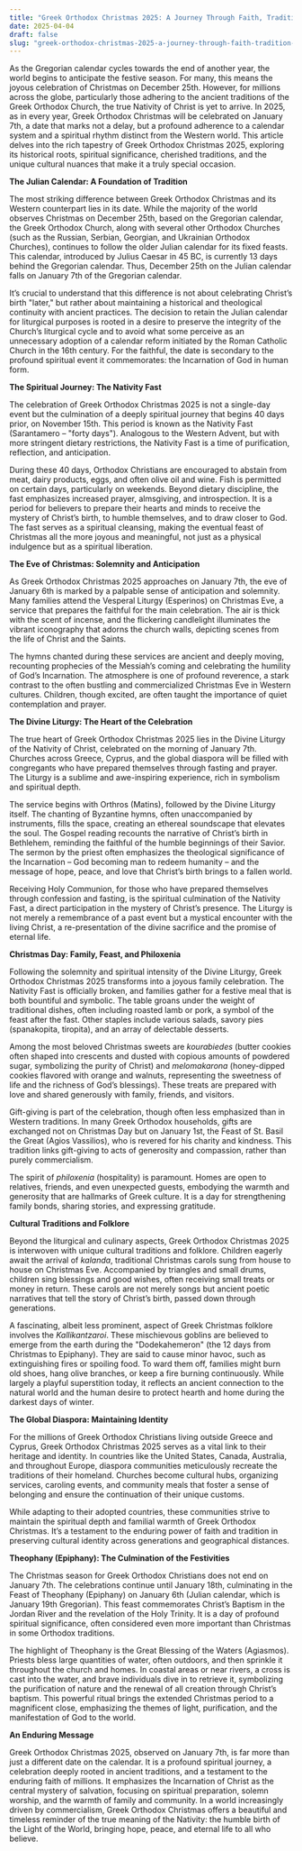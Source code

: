 ```yaml
---
title: "Greek Orthodox Christmas 2025: A Journey Through Faith, Tradition, and Timeless Celebration"
date: 2025-04-04
draft: false
slug: "greek-orthodox-christmas-2025-a-journey-through-faith-tradition-and-timeless-celebration" 
---
```


As the Gregorian calendar cycles towards the end of another year, the world begins to anticipate the festive season. For many, this means the joyous celebration of Christmas on December 25th. However, for millions across the globe, particularly those adhering to the ancient traditions of the Greek Orthodox Church, the true Nativity of Christ is yet to arrive. In 2025, as in every year, Greek Orthodox Christmas will be celebrated on January 7th, a date that marks not a delay, but a profound adherence to a calendar system and a spiritual rhythm distinct from the Western world. This article delves into the rich tapestry of Greek Orthodox Christmas 2025, exploring its historical roots, spiritual significance, cherished traditions, and the unique cultural nuances that make it a truly special occasion.

**The Julian Calendar: A Foundation of Tradition**

The most striking difference between Greek Orthodox Christmas and its Western counterpart lies in its date. While the majority of the world observes Christmas on December 25th, based on the Gregorian calendar, the Greek Orthodox Church, along with several other Orthodox Churches (such as the Russian, Serbian, Georgian, and Ukrainian Orthodox Churches), continues to follow the older Julian calendar for its fixed feasts. This calendar, introduced by Julius Caesar in 45 BC, is currently 13 days behind the Gregorian calendar. Thus, December 25th on the Julian calendar falls on January 7th of the Gregorian calendar.

It’s crucial to understand that this difference is not about celebrating Christ’s birth "later," but rather about maintaining a historical and theological continuity with ancient practices. The decision to retain the Julian calendar for liturgical purposes is rooted in a desire to preserve the integrity of the Church’s liturgical cycle and to avoid what some perceive as an unnecessary adoption of a calendar reform initiated by the Roman Catholic Church in the 16th century. For the faithful, the date is secondary to the profound spiritual event it commemorates: the Incarnation of God in human form.

**The Spiritual Journey: The Nativity Fast**

The celebration of Greek Orthodox Christmas 2025 is not a single-day event but the culmination of a deeply spiritual journey that begins 40 days prior, on November 15th. This period is known as the Nativity Fast (Sarantamero – "forty days"). Analogous to the Western Advent, but with more stringent dietary restrictions, the Nativity Fast is a time of purification, reflection, and anticipation.

During these 40 days, Orthodox Christians are encouraged to abstain from meat, dairy products, eggs, and often olive oil and wine. Fish is permitted on certain days, particularly on weekends. Beyond dietary discipline, the fast emphasizes increased prayer, almsgiving, and introspection. It is a period for believers to prepare their hearts and minds to receive the mystery of Christ’s birth, to humble themselves, and to draw closer to God. The fast serves as a spiritual cleansing, making the eventual feast of Christmas all the more joyous and meaningful, not just as a physical indulgence but as a spiritual liberation.

**The Eve of Christmas: Solemnity and Anticipation**

As Greek Orthodox Christmas 2025 approaches on January 7th, the eve of January 6th is marked by a palpable sense of anticipation and solemnity. Many families attend the Vesperal Liturgy (Esperinos) on Christmas Eve, a service that prepares the faithful for the main celebration. The air is thick with the scent of incense, and the flickering candlelight illuminates the vibrant iconography that adorns the church walls, depicting scenes from the life of Christ and the Saints.

The hymns chanted during these services are ancient and deeply moving, recounting prophecies of the Messiah’s coming and celebrating the humility of God’s Incarnation. The atmosphere is one of profound reverence, a stark contrast to the often bustling and commercialized Christmas Eve in Western cultures. Children, though excited, are often taught the importance of quiet contemplation and prayer.

**The Divine Liturgy: The Heart of the Celebration**

The true heart of Greek Orthodox Christmas 2025 lies in the Divine Liturgy of the Nativity of Christ, celebrated on the morning of January 7th. Churches across Greece, Cyprus, and the global diaspora will be filled with congregants who have prepared themselves through fasting and prayer. The Liturgy is a sublime and awe-inspiring experience, rich in symbolism and spiritual depth.

The service begins with Orthros (Matins), followed by the Divine Liturgy itself. The chanting of Byzantine hymns, often unaccompanied by instruments, fills the space, creating an ethereal soundscape that elevates the soul. The Gospel reading recounts the narrative of Christ’s birth in Bethlehem, reminding the faithful of the humble beginnings of their Savior. The sermon by the priest often emphasizes the theological significance of the Incarnation – God becoming man to redeem humanity – and the message of hope, peace, and love that Christ’s birth brings to a fallen world.

Receiving Holy Communion, for those who have prepared themselves through confession and fasting, is the spiritual culmination of the Nativity Fast, a direct participation in the mystery of Christ’s presence. The Liturgy is not merely a remembrance of a past event but a mystical encounter with the living Christ, a re-presentation of the divine sacrifice and the promise of eternal life.

**Christmas Day: Family, Feast, and Philoxenia**

Following the solemnity and spiritual intensity of the Divine Liturgy, Greek Orthodox Christmas 2025 transforms into a joyous family celebration. The Nativity Fast is officially broken, and families gather for a festive meal that is both bountiful and symbolic. The table groans under the weight of traditional dishes, often including roasted lamb or pork, a symbol of the feast after the fast. Other staples include various salads, savory pies (spanakopita, tiropita), and an array of delectable desserts.

Among the most beloved Christmas sweets are *kourabiedes* (butter cookies often shaped into crescents and dusted with copious amounts of powdered sugar, symbolizing the purity of Christ) and *melomakarona* (honey-dipped cookies flavored with orange and walnuts, representing the sweetness of life and the richness of God’s blessings). These treats are prepared with love and shared generously with family, friends, and visitors.

Gift-giving is part of the celebration, though often less emphasized than in Western traditions. In many Greek Orthodox households, gifts are exchanged not on Christmas Day but on January 1st, the Feast of St. Basil the Great (Agios Vassilios), who is revered for his charity and kindness. This tradition links gift-giving to acts of generosity and compassion, rather than purely commercialism.

The spirit of *philoxenia* (hospitality) is paramount. Homes are open to relatives, friends, and even unexpected guests, embodying the warmth and generosity that are hallmarks of Greek culture. It is a day for strengthening family bonds, sharing stories, and expressing gratitude.

**Cultural Traditions and Folklore**

Beyond the liturgical and culinary aspects, Greek Orthodox Christmas 2025 is interwoven with unique cultural traditions and folklore. Children eagerly await the arrival of *kalanda*, traditional Christmas carols sung from house to house on Christmas Eve. Accompanied by triangles and small drums, children sing blessings and good wishes, often receiving small treats or money in return. These carols are not merely songs but ancient poetic narratives that tell the story of Christ’s birth, passed down through generations.

A fascinating, albeit less prominent, aspect of Greek Christmas folklore involves the *Kallikantzaroi*. These mischievous goblins are believed to emerge from the earth during the "Dodekahemeron" (the 12 days from Christmas to Epiphany). They are said to cause minor havoc, such as extinguishing fires or spoiling food. To ward them off, families might burn old shoes, hang olive branches, or keep a fire burning continuously. While largely a playful superstition today, it reflects an ancient connection to the natural world and the human desire to protect hearth and home during the darkest days of winter.

**The Global Diaspora: Maintaining Identity**

For the millions of Greek Orthodox Christians living outside Greece and Cyprus, Greek Orthodox Christmas 2025 serves as a vital link to their heritage and identity. In countries like the United States, Canada, Australia, and throughout Europe, diaspora communities meticulously recreate the traditions of their homeland. Churches become cultural hubs, organizing services, caroling events, and community meals that foster a sense of belonging and ensure the continuation of their unique customs.

While adapting to their adopted countries, these communities strive to maintain the spiritual depth and familial warmth of Greek Orthodox Christmas. It’s a testament to the enduring power of faith and tradition in preserving cultural identity across generations and geographical distances.

**Theophany (Epiphany): The Culmination of the Festivities**

The Christmas season for Greek Orthodox Christians does not end on January 7th. The celebrations continue until January 18th, culminating in the Feast of Theophany (Epiphany) on January 6th (Julian calendar, which is January 19th Gregorian). This feast commemorates Christ’s Baptism in the Jordan River and the revelation of the Holy Trinity. It is a day of profound spiritual significance, often considered even more important than Christmas in some Orthodox traditions.

The highlight of Theophany is the Great Blessing of the Waters (Agiasmos). Priests bless large quantities of water, often outdoors, and then sprinkle it throughout the church and homes. In coastal areas or near rivers, a cross is cast into the water, and brave individuals dive in to retrieve it, symbolizing the purification of nature and the renewal of all creation through Christ’s baptism. This powerful ritual brings the extended Christmas period to a magnificent close, emphasizing the themes of light, purification, and the manifestation of God to the world.

**An Enduring Message**

Greek Orthodox Christmas 2025, observed on January 7th, is far more than just a different date on the calendar. It is a profound spiritual journey, a celebration deeply rooted in ancient traditions, and a testament to the enduring faith of millions. It emphasizes the Incarnation of Christ as the central mystery of salvation, focusing on spiritual preparation, solemn worship, and the warmth of family and community. In a world increasingly driven by commercialism, Greek Orthodox Christmas offers a beautiful and timeless reminder of the true meaning of the Nativity: the humble birth of the Light of the World, bringing hope, peace, and eternal life to all who believe.